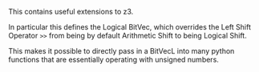 This contains useful extensions to z3.

In particular this defines the Logical BitVec, which
overrides the Left Shift Operator `>>` from being
by default Arithmetic Shift to being Logical Shift.

This makes it possible to directly pass in a BitVecL
into many python functions that are essentially operating
with unsigned numbers.
